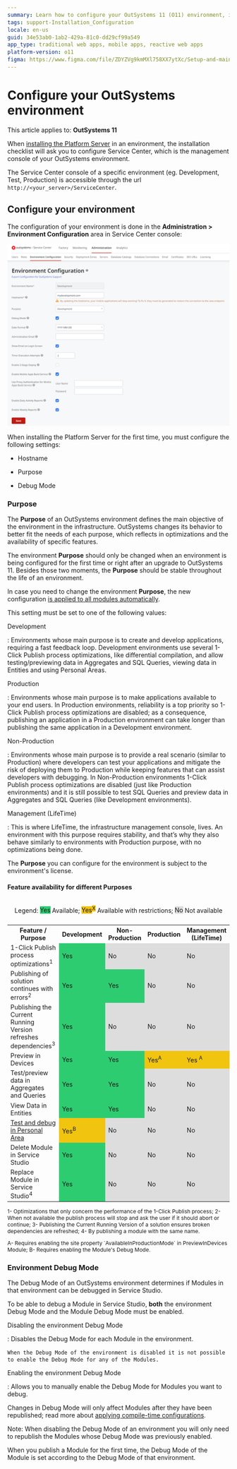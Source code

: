 ```yaml
---
summary: Learn how to configure your OutSystems 11 (O11) environment, including setting the hostname, purpose, and debug mode in the Service Center console.
tags: support-Installation_Configuration
locale: en-us
guid: 34e53ab0-1ab2-429a-81c0-dd29cf99a549
app_type: traditional web apps, mobile apps, reactive web apps
platform-version: o11
figma: https://www.figma.com/file/ZDYZVg9kmMXl758XX7ytXc/Setup-and-maintain-your-OutSystems-Infrastructure?type=design&node-id=2635%3A727&mode=design&t=PPL7U8XyNSIpuC5w-1
---
```


# Configure your OutSystems environment

<div class="info" markdown="1">

This article applies to: **OutSystems 11**

</div>

When [installing the Platform Server](intro.md#install-the-platform-server) in an environment, the installation checklist will ask you to configure Service Center, which is the management console of your OutSystems environment.

The Service Center console of a specific environment (eg. Development, Test, Production) is accessible through the url `http://<your_server>/ServiceCenter`.

## Configure your environment

The configuration of your environment is done in the **Administration > Environment Configuration** area in Service Center console:

![Screenshot of the Service Center console showing the Administration and Environment Configuration area](images/environment-config-1.png "Service Center Environment Configuration")

When installing the Platform Server for the first time, you must configure the following settings:

* Hostname

* Purpose

* Debug Mode

### Purpose

The **Purpose** of an OutSystems environment defines the main objective of the environment in the infrastructure. OutSystems changes its behavior to better fit the needs of each purpose, which reflects in optimizations and the availability of specific features.

The environment **Purpose** should only be changed when an environment is being configured for the first time or right after an upgrade to OutSystems 11. Besides those two moments, the **Purpose** should be stable throughout the life of an environment.

In case you need to change the environment **Purpose**, the new configuration [is applied to all modules automatically](https://success.outsystems.com/Support/Enterprise_Customers/Maintenance_and_Operations/Applying_Configurations_in_Service_Center).

This setting must be set to one of the following values:

Development

:   Environments whose main purpose is to create and develop applications, requiring a fast feedback loop. Development environments use several 1-Click Publish process optimizations, like differential compilation, and allow testing/previewing data in Aggregates and SQL Queries, viewing data in Entities and using Personal Areas.

Production

:   Environments whose main purpose is to make applications available to your end users. In Production environments, reliability is a top priority so 1-Click Publish process optimizations are disabled; as a consequence, publishing an application in a Production environment can take longer than publishing the same application in a Development environment.

Non-Production

:   Environments whose main purpose is to provide a real scenario (similar to Production) where developers can test your applications and mitigate the risk of deploying them to Production while keeping features that can assist developers with debugging. In Non-Production environments 1-Click Publish process optimizations are disabled (just like Production environments) and it is still possible to test SQL Queries and preview data in Aggregates and SQL Queries (like Development environments).

Management (LifeTime)

:   This is where LifeTime, the infrastructure management console, lives. An environment with this purpose requires stability, and that’s why they also behave similarly to environments with Production purpose, with no optimizations being done.

The **Purpose** you can configure for the environment is subject to the environment's license.

#### Feature availability for different Purposes

<table markdown="1">
<caption>
<p>Legend: <span style="background-color:#2ecc71;">Yes</span>&#160;Available; <span style="background-color:#f1c40f;">Yes</span><sup><span style="background-color:#f1c40f;">X</span></sup> Available with restrictions; <span style="background-color:#dddddd">No</span>&#160;Not available</p>
</caption>
<tbody>
<tr>
<th style="font-weight:bold;align:center;vertical-align:middle;">Feature / Purpose</th>
<th style="font-weight:bold;align:center;vertical-align:middle;">Development</th>
<th style="font-weight:bold;align:center;vertical-align:middle;">Non-Production</th>
<th style="font-weight:bold;align:center;vertical-align:middle;">Production</th>
<th style="font-weight:bold;align:center;vertical-align:middle;">Management (LifeTime)</th>
</tr>
<tr>
<td>1-Click Publish process optimizations<sup>1</sup></td>
<td style="align:center;background-color:#2ecc71;">Yes</td>
<td style="align:center;background-color:#dddddd;">No</td>
<td style="align:center;background-color:#dddddd;">No</td>
<td style="align:center;background-color:#dddddd;">No</td>
</tr>
<tr>
<td>Publishing of solution continues with errors<sup>2</sup></td>
<td style="align:center;background-color:#2ecc71;">Yes</td>
<td style="align:center;background-color:#2ecc71;">Yes</td>
<td style="align:center;background-color:#dddddd;">No</td>
<td style="align:center;background-color:#dddddd;">No</td>
</tr>
<tr>
<td>Publishing the Current Running Version refreshes dependencies<sup>3</sup></td>
<td style="align:center;background-color:#2ecc71;">Yes</td>
<td style="align:center;background-color:#dddddd;">No</td>
<td style="align:center;background-color:#dddddd;">No</td>
<td style="align:center;background-color:#dddddd;">No</td>
</tr>
<tr>
<td>Preview in Devices</td>
<td style="align:center;background-color:#2ecc71;">Yes</td>
<td style="align:center;background-color:#2ecc71;">Yes</td>
<td style="align:center;background-color:#f1c40f;">Yes<sup>A</sup></td>
<td style="align:center;background-color:#f1c40f;">Yes <sup>A</sup></td>
</tr>
<tr>
<td>Test/preview data in Aggregates and Queries</td>
<td style="align:center;background-color:#2ecc71;">Yes</td>
<td style="align:center;background-color:#2ecc71;">Yes</td>
<td style="align:center;background-color:#dddddd;">No</td>
<td style="align:center;background-color:#dddddd;">No</td>
</tr>
<tr>
<td>View Data in Entities</td>
<td style="align:center;background-color:#2ecc71;">Yes</td>
<td style="align:center;background-color:#2ecc71;">Yes</td>
<td style="align:center;background-color:#dddddd;">No</td>
<td style="align:center;background-color:#dddddd;">No</td>
</tr>
<tr>
<td><a href="https://success.outsystems.com/Documentation/11/Developing_an_Application/Troubleshooting_Applications/Debugging_Applications/Public_and_Personal_Areas">Test and debug in Personal Area</a></td>
<td style="align:center;background-color:#f1c40f;">Yes<sup>B</sup></td>
<td style="align:center;background-color:#dddddd;">No</td>
<td style="align:center;background-color:#dddddd;">No</td>
<td style="align:center;background-color:#dddddd;">No</td>
</tr>
<tr>
<td style="width:433px;">Delete Module in Service Studio</td>
<td style="align:center;background-color:#2ecc71;">Yes</td>
<td style="align:center;background-color:#dddddd;">No</td>
<td style="align:center;background-color:#dddddd;">No</td>
<td style="align:center;background-color:#dddddd;">No</td>
</tr>
<tr>
<td>Replace Module in Service Studio<sup>4</sup></td>
<td style="align:center;background-color:#2ecc71;">Yes</td>
<td style="align:center;background-color:#dddddd;">No</td>
<td style="align:center;background-color:#dddddd;">No</td>
<td style="align:center;background-color:#dddddd;">No</td>
</tr>
</tbody>
</table>

<p style="font-size:12px">
1- Optimizations that only concern the performance of the 1-Click Publish process; 2- When not available the publish process will stop and ask the user if it should abort or continue; 3- Publishing the Current Running Version of a solution ensures broken dependencies are refreshed; 4- By publishing a module with the same name.
</p>

<p style="font-size:12px" markdown="1">
A- Requires enabling the site property `AvailableInProductionMode` in PreviewInDevices Module; B- Requires enabling the Module's Debug Mode.
</p>

### Environment Debug Mode

The Debug Mode of an OutSystems environment determines if Modules in that environment can be debugged in Service Studio.

To be able to debug a Module in Service Studio, **both** the environment Debug Mode and the Module Debug Mode must be enabled.

Disabling the environment Debug Mode

:   Disables the Debug Mode for each Module in the environment.

    When the Debug Mode of the environment is disabled it is not possible to enable the Debug Mode for any of the Modules.

Enabling the environment Debug Mode

:   Allows you to manually enable the Debug Mode for Modules you want to debug.

Changes in Debug Mode will only affect Modules after they have been republished; read more about [applying compile-time configurations](https://success.outsystems.com/Support/Enterprise_Customers/Maintenance_and_Operations/Applying_Configurations_in_Service_Center#Apply_Compile-time_Configurations).

Note: When disabling the Debug Mode of an environment you will only need to republish the Modules whose Debug Mode was previously enabled.

When you publish a Module for the first time, the Debug Mode of the Module is set according to the Debug Mode of that environment.
